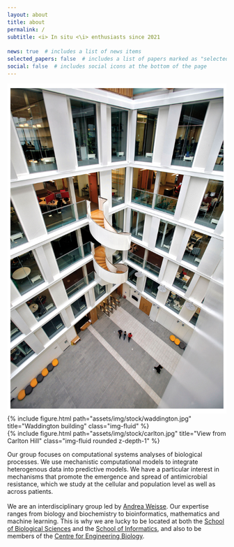 ```yaml
---
layout: about
title: about
permalink: /
subtitle: <i> In situ <\i> enthusiasts since 2021

news: true  # includes a list of news items
selected_papers: false  # includes a list of papers marked as "selected={true}"
social: false  # includes social icons at the bottom of the page
---
```


<div class="container">
  <div class="row">
    <div class="col-sm-4">
      <img src="assets/img/stock/infoInside.jpg" alt="The Informatics Forum">
    </div>
    <div class="col-sm-4">
      {% include figure.html path="assets/img/stock/waddington.jpg" title="Waddington building" class="img-fluid" %}
    </div>
    <div class="col-sm-4">
      {% include figure.html path="assets/img/stock/carlton.jpg" title="View from Carlton Hill" class="img-fluid rounded z-depth-1" %}
    </div>
  </div>
</div>

Our group focuses on computational systems analyses of biological processes. We use mechanistic computational models to integrate heterogenous data into predictive models. We have a particular interest in mechanisms that promote the emergence and spread of antimicrobial resistance, which we study at the cellular and population level as well as across patients. <br> <br>
We are an interdisciplinary group led by <a href="/people/andreaWeisse/">Andrea Weisse</a>. Our expertise ranges from biology and biochemistry to bioinformatics, mathematics and machine learning. This is why we are lucky to be located at both the <a href="https://www.ed.ac.uk/biology">School of Biological Sciences</a> and the <a href="https://www.ed.ac.uk/informatics/">School of Informatics</a>, and also to be members of the <a href="https://www.ed.ac.uk/biology/centre-engineering-biology">Centre for Engineering Biology</a>. <br> <br>